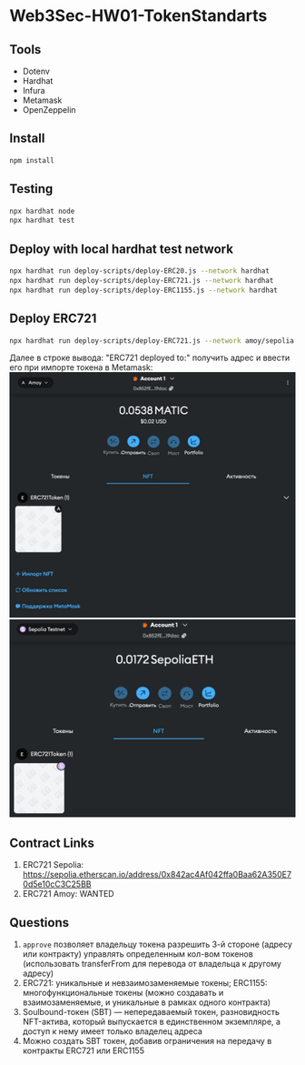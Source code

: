 # Web3Sec-HW01-TokenStandarts

## Tools
- Dotenv
- Hardhat
- Infura
- Metamask
- OpenZeppelin

## Install
```bash
npm install
```

## Testing
```bash
npx hardhat node
npx hardhat test
```

## Deploy with local hardhat test network
```bash
npx hardhat run deploy-scripts/deploy-ERC20.js --network hardhat
npx hardhat run deploy-scripts/deploy-ERC721.js --network hardhat
npx hardhat run deploy-scripts/deploy-ERC1155.js --network hardhat
```

## Deploy ERC721
```bash
npx hardhat run deploy-scripts/deploy-ERC721.js --network amoy/sepolia
```
Далее в строке вывода: "ERC721 deployed to:" получить адрес и ввести его при импорте токена в Metamask:
![скрин из кошелька](https://github.com/kseniag03/Web3Sec-HW01-TokenStandarts/blob/master/metadata/721-nft-metamask.jpg)
![скрин из кошелька](https://github.com/kseniag03/Web3Sec-HW01-TokenStandarts/blob/master/metadata/721-nft-metamask-sepolia.jpg)

## Contract Links
1. ERC721 Sepolia: https://sepolia.etherscan.io/address/0x842ac4Af042ffa0Baa62A350E70d5e10cC3C25BB
2. ERC721 Amoy: WANTED

## Questions
1. ```approve``` позволяет владельцу токена разрешить 3-й стороне (адресу или контракту) управлять определенным кол-вом токенов (использовать transferFrom для перевода от владельца к другому адресу)
2. ERC721: уникальные и невзаимозаменяемые токены; ERC1155: многофункциональные токены (можно создавать и взаимозаменяемые, и уникальные в рамках одного контракта)
3. Soulbound-токен (SBT) — непередаваемый токен, разновидность NFT-актива, который выпускается в единственном экземпляре, а доступ к нему имеет только владелец адреса
4. Можно создать SBT токен, добавив ограничения на передачу в контракты ERC721 или ERC1155
